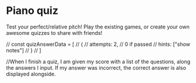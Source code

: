 # Piano quiz

Test your perfect/relative pitch! Play the existing games, or create your own awesome quizzes to share with friends!


// const quizAnswerData = [
//   {
//     attempts: 2, // 0 if passed
//     hints: ["show notes"]
//   }
// ]

//When I finish a quiz, I am given my score with a list of the questions, along the answers I input. If my answer was incorrect, the correct answer is also displayed alongside.
